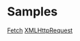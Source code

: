 # Samples

[Fetch](https://github.com/ironyhouse/js-samples/fetch)
[XMLHttpRequest](https://github.com/ironyhouse/js-samples/xmlhttprequest)
